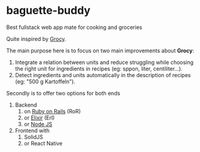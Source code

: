 # baguette-buddy

Best fullstack web app mate for cooking and groceries

Quite inspired by [Grocy](grocy.info).

The main purpose here is to focus on two main improvements about **Grocy**:

1. Integrate a relation between units and reduce struggling while choosing the right unit for ingredients in recipes (eg: sppon, liter, centiliter...).
2. Detect ingredients and units automatically in the description of recipes (eg: "500 g Kartoffeln").


Secondly is to offer two options for both ends

1. Backend
   1. on [Ruby on Rails](/backends/baguette-buddy-ror/) (RoR)
   2. or [Elixir](/backends/elixir/) (Erl)
   3. or [Node JS](/backends/node/)
2. Frontend with
   1. SolidJS
   2. or React Native